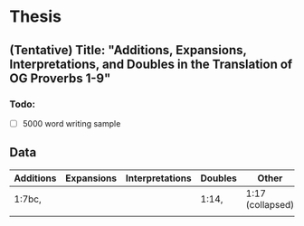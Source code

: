 # Thesis

## (Tentative) Title: "Additions, Expansions, Interpretations, and Doubles in the Translation of OG Proverbs 1-9"
### Todo:
- [ ] 5000 word writing sample

## Data
| Additions | Expansions | Interpretations | Doubles | Other |
| --------- | ---------- | --------------- | ------- | ----- |
| 1:7bc,    |            |                 | 1:14,   | 1:17 (collapsed) |
|           |            |                 |         |       |

